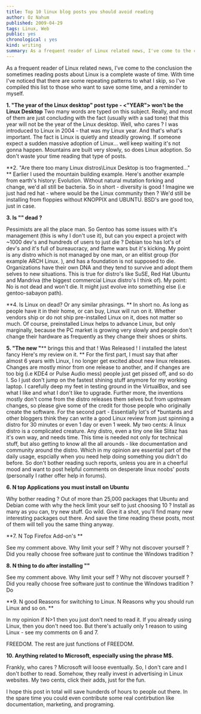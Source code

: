 ```yaml
---
title: Top 10 linux blog posts you should avoid reading
author: Oz Nahum
published: 2009-04-29
tags: Linux, Web
public: yes
chronological : yes
kind: writing 
summary: As a frequent reader of Linux related news, I've come to the conclusion the sometimes reading posts about Linux is a complete waste of time. With time I've noticed that there are some repeating patterns to what I skip, so I've compiled this list to those who want to save some time, and a reminder to myself.
---
```


As a frequent reader of Linux related news, I've come to the conclusion the sometimes reading posts about Linux is a complete waste of time. With time I've noticed that there are some repeating patterns to what I skip, so I've compiled this list to those who want to save some time, and a reminder to myself.

**1. "The year of the Linux desktop" post type - <"YEAR"> won't be the Linux Desktop**
Two many words are typed on this subject. Really, and most of them are just concluding with the fact (usually with a sad tone) that this year will not be the year of the Linux desktop. Well, who cares ? I was introduced to Linux in 2004 - that was my Linux year. And that's what's important. The fact is Linux is quietly and steadily growing. If someone expect a sudden massive adoption of Linux... well keep waiting it's not gonna happen. Mountains are built very slowly, so does  Linux adoption. So don't waste your time reading that type of posts.

**2. "Are there too many Linux distros\Linux Desktop is too fragmented..." **
Earlier I used the mountain building example. Here's another example from earth's history: Evolution. Without natural mutation forking and change, we'd all still be bacteria. So in short - diversity is good ! Imagine we just had red hat - where would be the Linux community then ? We'd still be installing from floppies without KNOPPIX and UBUNTU. BSD's are good too, just in case.

**3. Is "<insert distro here>" dead ?**

Pessimists are all the place man. So Gentoo has some issues with it's management (this is why I don't use it), but can you expect a project with ~1000 dev's and hundreds of users to just die ?
Debian too has lot's of dev's and it's full of bureaucracy, and flame wars but it's kicking. My point is any distro which is not managed by one man, or an elitist group (for example ARCH Linux. ), and has a foundation is not supposed to die. Organizations have their own DNA and they tend to survive and adopt them selves to new situations. This is true for distro's like SuSE, Red Hat Ubuntu and Mandriva (the biggest commercial Linux distro's I think of). My point: No  is not dead and won't die. It might just evolve into something else (i.e gentoo-sabayon path).



**4. Is Linux on ****<insert platform here i.e netbooks>**** dead? Or any similar phrasings. **
In short no. As long as people have it in their home, or can buy, Linux will run on it. Whether vendors ship or do not ship pre-installed Linux on it, does not matter so much. Of course, preinstalled Linux helps to advance Linux, but only marginally, because the PC market is growing very slowly and people don't change their hardware as frequently as they change their shoes or shirts.

**5.  "The new <insert distro here>"**** brings this and that !  Was Released ! I installed the latest fancy  Here's my review on it.
**
For the first part, I must say that after almost 6 years with Linux, I no longer get excited about new linux releases. Changes are mostly minor from one release to another, and if changes are too big (i.e KDE4 or Pulse Audio mess) people just get pissed off, and so do I. So I just don't jump on the fastest shining stuff anymore for my working laptop. I carefully deep my feet in testing ground in the VirtualBox, and see what I like and what I don't like to upgrade. Further more, the inventions mostly don't come from the distro releases them selves but from upstream changes, so please give some of the credit for those people who originally create the software.
For the second part - Essentially lot's of *buntards and other bloggers think they can write a good Linux review from just spinning a distro for 30 minutes or even 1 day or even 1 week. My two cents: A linux distro is a complicated creature. Any distro, even a tiny one like Slitaz has it's own way, and needs time. This time is needed not only for technical stuff, but also getting to know all the all arounds - like documentation and community around the distro. Which in my opinion are essential part of the daily usage, espcially when you need help doing something you didn't do before. So don't bother reading such reports, unless you are in a cheerful mood and want to post helpful comments on desperate linux noobs' posts (personally I rather offer help in forums).

**6. N top Applications you must install on Ubuntu**

Why bother reading ? Out of more than 25,000 packages that Ubuntu and Debian come with why the heck limit your self to just choosing 10 ? Install as many as you can, try new stuff. Go wild. Give it a shot, you'll find many new interesting packages out there. And save the time reading these posts, most of them will tell you the same thing anyway.

**7. N Top Firefox Add-on's **

See my comment above. Why limit your self ? Why not discover yourself  ? Did you really choose free software just to continue the Windows tradition ?

**8. N thing to do after installing "<Distro here>"**

See my comment above. Why limit your self ? Why not discover yourself  ? Did you really choose free software just to continue the Windows tradition ? Do

**9. N good Reasons for switching to Linux. N Reasons why you should run Linux and so on. **

In my opinion if N>1 then you just don't need to read it. If you already using Linux, then you don't need too. But there's actually only 1 reason to using Linux - see my comments on 6 and 7.

FREEDOM. The rest are just functions of FREEDOM.

**10.  Anything related to Microsoft, especially using the phrase M$.**

Frankly, who cares ? Microsoft will loose eventually. So, I don't care and I don't bother to read. Somehow, they really invest in advertising in Linux websites.  My two cents, click their adds, just for the fun.

I hope this post in total will save hunderds of hours to people out there. In the spare time you could even contribute some real contirbution like documentation, marketing, and programing.
